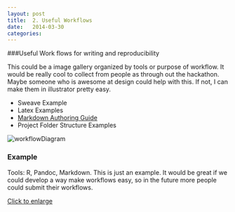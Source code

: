 ```yaml
---
layout: post
title:  2. Useful Workflows
date:   2014-03-30 
categories: 
---
```


###Useful Work flows for writing and reproducibility 

This could be a image gallery organized by tools or purpose of workflow.  It would be really cool to collect from people as through out the hackathon.  Maybe someone who is awesome at design could help with this.  If not, I can make them in illustrator pretty easy. 

- Sweave Example
- Latex Examples 
- [Markdown Authoring Guide](https://github.com/scholmd/scholmd/wiki/Tools-to-support-your-markdown-authoring)
- Project Folder Structure Examples

<div class="row">
  <div class="col-sm-6 col-md-4">
    <div class="thumbnail">
      <img src="/reproducibility-guide/img/workflow1.png" alt="workflowDiagram">
      <div class="caption">
        <h3>Example</h3>
        <p>Tools: R, Pandoc, Markdown.  This is just an example.  It would be great if we could develop a way make workflows easy, so in the future more people could submit their workflows. </p>
        <p><a href="" class="btn btn-primary" role="button">Click to enlarge</a></p>
      </div>
    </div>
  </div>
</div>